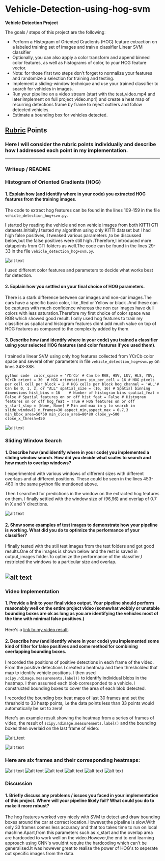 # Vehicle-Detection-using-hog-svm


**Vehicle Detection Project**

The goals / steps of this project are the following:

* Perform a Histogram of Oriented Gradients (HOG) feature extraction on a labeled training set of images and train a classifier Linear SVM classifier
* Optionally, you can also apply a color transform and append binned color features, as well as histograms of color, to your HOG feature vector. 
* Note: for those first two steps don't forget to normalize your features and randomize a selection for training and testing.
* Implement a sliding-window technique and use your trained classifier to search for vehicles in images.
* Run your pipeline on a video stream (start with the test_video.mp4 and later implement on full project_video.mp4) and create a heat map of recurring detections frame by frame to reject outliers and follow detected vehicles.
* Estimate a bounding box for vehicles detected.

[//]: # (Image References)
[image1]: ./output_images/car_notcar.png
[image2]: ./output_images/HOG_example.png
[image3]: ./output_images/bboxes.png
[image4]: ./output_images/test6.jpg
[image5]: ./output_images/output_bboxes.png
[image6]: ./output_images/labels_map.png
[image7]: ./output_images/test1.jpg
[image8]: ./output_images/test2.jpg
[image9]: ./output_images/test3.jpg
[image10]: ./output_images/test4.jpg
[image11]: ./output_images/test5.jpg
[image12]: ./output_images/test6.jpg
[video1]: ./result_videos/project_output.mp4

## [Rubric](https://review.udacity.com/#!/rubrics/513/view) Points
### Here I will consider the rubric points individually and describe how I addressed each point in my implementation.  

---
### Writeup / README


### Histogram of Oriented Gradients (HOG)

#### 1. Explain how (and identify where in your code) you extracted HOG features from the training images.

The code to extract hog features can be found in the lines 109-159 in the file `vehicle_detection_hog+svm.py`.

I started by reading the vehicle and non vehicle images from both KITTI GTI datasets.Initially,I tested my algorithm using only KITTI dataset but I had high false positives,.I tweaked various parameters ,to be discussed below,but the false positives were still high .Therefore,I introduced more datapoints from GTI folders as well.The code can be found in the lines 29-33 in the file `vehicle_detection_hog+svm.py`.

![alt text][image1]

I used different color features and parameters to decide what works best for detection.


#### 2. Explain how you settled on your final choice of HOG parameters.

There is a stark difference between car images and non-car images.The cars have a specific basic color, like ,Red or Yellow or black .And these can be captures with much confidence whereas the non car images have dull colors with less saturation.Therefore my first choice of color space was RGB which showed good result. I only used hog features to train my classifier as spatial and histogram features didnt add much value on top of HOG features as compared to the complexity added by them.

#### 3. Describe how (and identify where in your code) you trained a classifier using your selected HOG features (and color features if you used them).

I trained a linear SVM using only hog features collected from YCrCb color space and several other parameters in file `vehicle_detection_hog+svm.py` on lines 343-388.



`python code 
color_space = 'YCrCb' # Can be RGB, HSV, LUV, HLS, YUV, YCrCb
orient = 30  # HOG orientations
pix_per_cell = 16 # HOG pixels per cell
cell_per_block = 2 # HOG cells per block
hog_channel = 'ALL'# Can be 0, 1, 2, or "ALL"
spatial_size = (16, 16) # Spatial binning dimensions
hist_bins = 16    # Number of histogram bins
spatial_feat = False # Spatial features on or off
hist_feat = False # Histogram features on or off
hog_feat = True # HOG features on or off
y_start_stop = [None, None] # Min and max in y to search in slide_window()
n_frames=30
aspect_min,aspect_max = 0.7,3
min_bbox_area=50*50
min_close_area=80*80
close_y=500
close_x_thresh=450
`


![alt text][image2]


### Sliding Window Search

#### 1. Describe how (and identify where in your code) you implemented a sliding window search.  How did you decide what scales to search and how much to overlap windows?

I experimented with various windows of different sizes with different overlaps and at different positions. These could be seen in the lines 453-460 in the same python file mentioned above.

Then I searched for predictions in the window on the extracted hog features on them. I finally settled with the window size of (96,96) and overlap of 0.7 in X and Y directions.

![alt text][image3]

#### 2. Show some examples of test images to demonstrate how your pipeline is working.  What did you do to optimize the performance of your classifier?

I finally tested with the still test images from the test folders and got good results.One of the images is shown below and the rest is saved in output_images folder.To optimize the performance of the classifier,I restricted the windows to a particular size and overlap.

![alt text][image4]
---

### Video Implementation

#### 1. Provide a link to your final video output.  Your pipeline should perform reasonably well on the entire project video (somewhat wobbly or unstable bounding boxes are ok as long as you are identifying the vehicles most of the time with minimal false positives.)
Here's a [link to my video result](./result_videos/project_output.mp4).


#### 2. Describe how (and identify where in your code) you implemented some kind of filter for false positives and some method for combining overlapping bounding boxes.

I recorded the positions of positive detections in each frame of the video.  From the positive detections I created a heatmap and then thresholded that map to identify vehicle positions.  I then used `scipy.ndimage.measurements.label()` to identify individual blobs in the heatmap.  I then assumed each blob corresponded to a vehicle.  I constructed bounding boxes to cover the area of each blob detected. 

I recorded the bounding box heat maps of last 30 frames and set the threshold to 33 heatp points, i.e the data points less than 33 points would automatically be set to zero! 

Here's an example result showing the heatmap from a series of frames of video, the result of `scipy.ndimage.measurements.label()` and the bounding boxes then overlaid on the last frame of video:

![alt_text][image5]

![alt text][image6]

### Here are six frames and their corresponding heatmaps:

![alt text][image7]
![alt text][image8]
![alt text][image9]
![alt text][image10]
![alt text][image11]
![alt text][image12]

### Discussion

#### 1. Briefly discuss any problems / issues you faced in your implementation of this project.  Where will your pipeline likely fail?  What could you do to make it more robust?

The hog features worked very nicely with SVM to detect and draw bounding boxes around the car at correct location.However,the pipeline is slow.With only 33 frames comes less accuracy and that too takes time to run on local machine.Apart,from this parameters such as x_start and the overlap area are hardcoded to work well on the video.However,the end to end learning approach using CNN's wouldnt require the hardcoding which can't be generalised.It was however great to realise the power of HOG's to seperate out specific images from the data.
